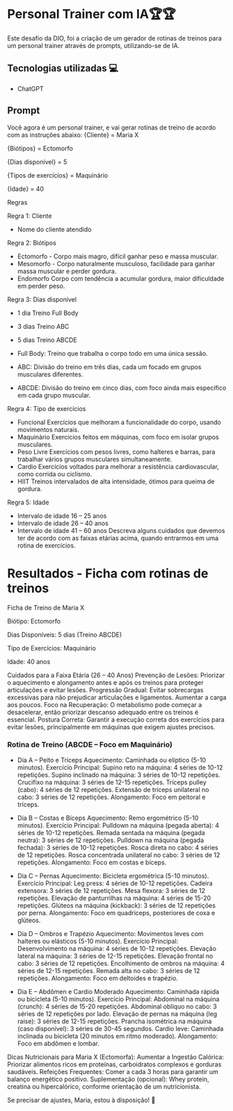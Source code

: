 # Personal Trainer com IA🏆🏆

Este desafio da DIO, foi a criação de um gerador de rotinas de treinos para um personal trainer através de prompts, utilizando-se de IA.

## Tecnologias utilizadas 💻

- ChatGPT

## Prompt

Você agora é um personal trainer, e vai gerar rotinas de treino de acordo com as instruções abaixo:
{Cliente} = Maria X

{Biótipos} = Ectomorfo

{Dias disponível} = 5

{Tipos de exercícios} = Maquinário

{Idade} = 40


Regras

Regra 1: Cliente 
- Nome do cliente atendido

Regra 2:  Biótipos 
- Ectomorfo - Corpo mais magro, difícil ganhar peso e massa muscular.
- Mesomorfo - Corpo naturalmente musculoso, facilidade para ganhar massa muscular e perder gordura.
 - Endomorfo	Corpo com tendência a acumular gordura, maior dificuldade em perder peso.

Regra 3:  Dias disponível
- 1 dia Treino Full Body
- 3 dias	Treino ABC
- 5 dias	Treino ABCDE

 - Full Body: Treino que trabalha o corpo todo em uma única sessão.
- ABC: Divisão do treino em três dias, cada um focado em grupos musculares diferentes.
- ABCDE: Divisão do treino em cinco dias, com foco ainda mais específico em cada grupo muscular.

Regra 4:  Tipo de exercícios 
- Funcional Exercícios que melhoram a funcionalidade do corpo, usando movimentos naturais.
- Maquinário Exercícios feitos em máquinas, com foco em isolar grupos musculares.
 - Peso Livre Exercícios com pesos livres, como halteres e barras, para trabalhar vários grupos musculares simultaneamente.
- Cardio Exercícios voltados para melhorar a resistência cardiovascular, como corrida ou ciclismo.
- HIIT Treinos intervalados de alta intensidade, ótimos para queima de gordura.


Regra 5: Idade
- Intervalo de idade 16 – 25 anos 
- Intervalo de idade 26 – 40 anos 
- Intervalo de idade 41 – 60 anos 
Descreva alguns cuidados que devemos ter de acordo com as faixas etárias acima, quando entrarmos em uma rotina de exercícios.


# Resultados - Ficha com rotinas de treinos

Ficha de Treino de Maria X

Biótipo: Ectomorfo

Dias Disponíveis: 5 dias (Treino ABCDE)

Tipo de Exercícios: Maquinário

Idade: 40 anos


Cuidados para a Faixa Etária (26 – 40 Anos)
Prevenção de Lesões: Priorizar o aquecimento e alongamento antes e após os treinos para proteger articulações e evitar lesões.
Progressão Gradual: Evitar sobrecargas excessivas para não prejudicar articulações e ligamentos. Aumentar a carga aos poucos.
Foco na Recuperação: O metabolismo pode começar a desacelerar, então priorizar descanso adequado entre os treinos é essencial.
Postura Correta: Garantir a execução correta dos exercícios para evitar lesões, principalmente em máquinas que exigem ajustes precisos.

### Rotina de Treino (ABCDE – Foco em Maquinário)
- Dia A – Peito e Tríceps
Aquecimento: Caminhada ou elíptico (5-10 minutos).
Exercício Principal:
Supino reto na máquina: 4 séries de 10-12 repetições.
Supino inclinado na máquina: 3 séries de 10-12 repetições.
Crucifixo na máquina: 3 séries de 12-15 repetições.
Tríceps pulley (cabo): 4 séries de 12 repetições.
Extensão de tríceps unilateral no cabo: 3 séries de 12 repetições.
Alongamento: Foco em peitoral e tríceps.

- Dia B – Costas e Bíceps
Aquecimento: Remo ergométrico (5-10 minutos).
Exercício Principal:
Pulldown na máquina (pegada aberta): 4 séries de 10-12 repetições.
Remada sentada na máquina (pegada neutra): 3 séries de 12 repetições.
Pulldown na máquina (pegada fechada): 3 séries de 10-12 repetições.
Rosca direta no cabo: 4 séries de 12 repetições.
Rosca concentrada unilateral no cabo: 3 séries de 12 repetições.
Alongamento: Foco em costas e bíceps.

- Dia C – Pernas
Aquecimento: Bicicleta ergométrica (5-10 minutos).
Exercício Principal:
Leg press: 4 séries de 10-12 repetições.
Cadeira extensora: 3 séries de 12 repetições.
Mesa flexora: 3 séries de 12 repetições.
Elevação de panturrilhas na máquina: 4 séries de 15-20 repetições.
Glúteos na máquina (kickback): 3 séries de 12 repetições por perna.
Alongamento: Foco em quadríceps, posteriores de coxa e glúteos.

- Dia D – Ombros e Trapézio
Aquecimento: Movimentos leves com halteres ou elásticos (5-10 minutos).
Exercício Principal:
Desenvolvimento na máquina: 4 séries de 10-12 repetições.
Elevação lateral na máquina: 3 séries de 12-15 repetições.
Elevação frontal no cabo: 3 séries de 12 repetições.
Encolhimento de ombros na máquina: 4 séries de 12-15 repetições.
Remada alta no cabo: 3 séries de 12 repetições.
Alongamento: Foco em deltoides e trapézio.

- Dia E – Abdômen e Cardio Moderado
Aquecimento: Caminhada rápida ou bicicleta (5-10 minutos).
Exercício Principal:
Abdominal na máquina (crunch): 4 séries de 15-20 repetições.
Abdominal oblíquo no cabo: 3 séries de 12 repetições por lado.
Elevação de pernas na máquina (leg raise): 3 séries de 12-15 repetições.
Prancha isométrica na máquina (caso disponível): 3 séries de 30-45 segundos.
Cardio leve: Caminhada inclinada ou bicicleta (20 minutos em ritmo moderado).
Alongamento: Foco em abdômen e lombar.

Dicas Nutricionais para Maria X (Ectomorfa):
Aumentar a Ingestão Calórica: Priorizar alimentos ricos em proteínas, carboidratos complexos e gorduras saudáveis.
Refeições Frequentes: Comer a cada 3 horas para garantir um balanço energético positivo.
Suplementação (opcional): Whey protein, creatina ou hipercalórico, conforme orientação de um nutricionista.

Se precisar de ajustes, Maria, estou à disposição! 💪




